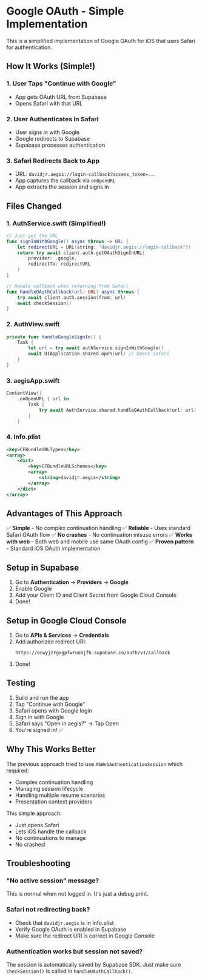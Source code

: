 # Google OAuth - Simple Implementation

This is a simplified implementation of Google OAuth for iOS that uses Safari for authentication.

## How It Works (Simple!)

### 1. User Taps "Continue with Google"
- App gets OAuth URL from Supabase
- Opens Safari with that URL

### 2. User Authenticates in Safari
- User signs in with Google
- Google redirects to Supabase
- Supabase processes authentication

### 3. Safari Redirects Back to App
- URL: `davidjr.aegis://login-callback?access_token=...`
- App captures the callback via `onOpenURL`
- App extracts the session and signs in

## Files Changed

### 1. AuthService.swift (Simplified!)
```swift
// Just get the URL
func signInWithGoogle() async throws -> URL {
    let redirectURL = URL(string: "davidjr.aegis://login-callback")!
    return try await client.auth.getOAuthSignInURL(
        provider: .google,
        redirectTo: redirectURL
    )
}

// Handle callback when returning from Safari
func handleOAuthCallback(url: URL) async throws {
    try await client.auth.session(from: url)
    await checkSession()
}
```

### 2. AuthView.swift
```swift
private func handleGoogleSignIn() {
    Task {
        let url = try await authService.signInWithGoogle()
        await UIApplication.shared.open(url) // Opens Safari
    }
}
```

### 3. aegisApp.swift
```swift
ContentView()
    .onOpenURL { url in
        Task {
            try await AuthService.shared.handleOAuthCallback(url: url)
        }
    }
```

### 4. Info.plist
```xml
<key>CFBundleURLTypes</key>
<array>
    <dict>
        <key>CFBundleURLSchemes</key>
        <array>
            <string>davidjr.aegis</string>
        </array>
    </dict>
</array>
```

## Advantages of This Approach

✅ **Simple** - No complex continuation handling
✅ **Reliable** - Uses standard Safari OAuth flow
✅ **No crashes** - No continuation misuse errors
✅ **Works with web** - Both web and mobile use same OAuth config
✅ **Proven pattern** - Standard iOS OAuth implementation

## Setup in Supabase

1. Go to **Authentication** → **Providers** → **Google**
2. Enable Google
3. Add your Client ID and Client Secret from Google Cloud Console
4. Done!

## Setup in Google Cloud Console

1. Go to **APIs & Services** → **Credentials**
2. Add authorized redirect URI:
   ```
   https://ocwyjzrgxgpfwruobjfh.supabase.co/auth/v1/callback
   ```
3. Done!

## Testing

1. Build and run the app
2. Tap "Continue with Google"
3. Safari opens with Google login
4. Sign in with Google
5. Safari says "Open in aegis?" → Tap Open
6. You're signed in! ✅

## Why This Works Better

The previous approach tried to use `ASWebAuthenticationSession` which required:
- Complex continuation handling
- Managing session lifecycle
- Handling multiple resume scenarios
- Presentation context providers

This simple approach:
- Just opens Safari
- Lets iOS handle the callback
- No continuations to manage
- No crashes!

## Troubleshooting

### "No active session" message?
This is normal when not logged in. It's just a debug print.

### Safari not redirecting back?
- Check that `davidjr.aegis` is in Info.plist
- Verify Google OAuth is enabled in Supabase
- Make sure the redirect URI is correct in Google Console

### Authentication works but session not saved?
The session is automatically saved by Supabase SDK. Just make sure `checkSession()` is called in `handleOAuthCallback()`.

